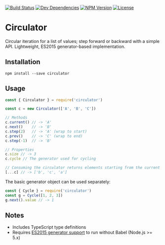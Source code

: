 [![Build Status][build-status-image]][build-status-url]
[![Dev Dependencies][dependency-status-image]][dependency-status-url]
[![NPM Version][npm-version-image]][package-url]
[![License][license-image]][license-url]

# Circulator

Circular iteration for a list of values; step forward or backward with a simple API. Lightweight, ES2015 generator-based implementation.

## Installation

`npm install --save circulator`

## Usage

```js
const { Circulator } = require('circulator')

const c = new Circulator(['A', 'B', 'C'])

// Methods
c.current() // -> 'A'
c.next()    // -> 'B'
c.step(2)   // -> 'A' (wrap to start)
c.prev()    // -> 'C' (wrap to end)
c.step(-1)  // -> 'B'

// Properties
c.size // -> 3
c.cycle // The generator used for cycling

// Consuming the circulator returns elements starting from the current (last returned) position
[...c] // -> ['b', 'c', 'a']
```

The basic generator object can be used separately:
```js
const { Cycle } = require('circulator')
const g = Cycle([1, 2, 3])
g.next().value // -> 1
```

## Notes

 * Includes TypeScript type definitions
 * Requires [ES2015 generator support][kagax-es6-generators] to run without Babel (Node.js >= 5.x)

[license-url]: LICENSE
[license-image]: http://img.shields.io/npm/l/circulator.svg
[package-url]: https://npmjs.com/package/circulator
[npm-badge-png]: https://nodei.co/npm/circulator.png
[npm-version-image]: https://img.shields.io/npm/v/circulator.svg
[kagax-es6-generators]: https://kangax.github.io/compat-table/es6/#test-generators
[build-status-url]: https://travis-ci.org/slikts/circulator
[build-status-image]: https://travis-ci.org/slikts/circulator.svg?branch=master
[dependency-status-url]: https://david-dm.org/slikts/circulator#info=devDependencies
[dependency-status-image]: https://david-dm.org/slikts/circulator/dev-status.svg
